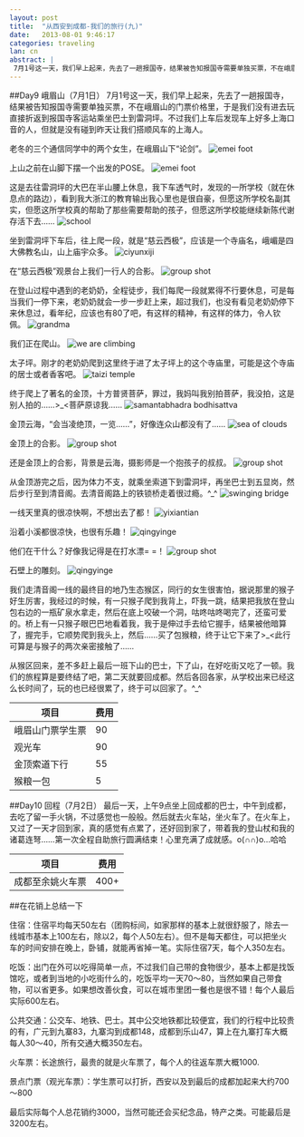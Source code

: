 ```yaml
---
layout: post
title:  "从西安到成都-我们的旅行(九)"
date:   2013-08-01 9:46:17
categories: traveling
lan: cn
abstract: |
 7月1号这一天，我们早上起来，先去了一趟报国寺，结果被告知报国寺需要单独买票，不在峨眉山的门票价格里，于是我们没有进去玩直接折返到报国寺客运站乘坐巴士到雷洞坪。不过我们上车后发现车上好多上海口音的人，但就是没有碰到昨天让我们搭顺风车的上海人。
---
```


##Day9 峨眉山（7月1日）
7月1号这一天，我们早上起来，先去了一趟报国寺，结果被告知报国寺需要单独买票，不在峨眉山的门票价格里，于是我们没有进去玩直接折返到报国寺客运站乘坐巴士到雷洞坪。不过我们上车后发现车上好多上海口音的人，但就是没有碰到昨天让我们搭顺风车的上海人。

老冬的三个通信同学中的两个女生，在峨眉山下“论剑”。
![](http://carpenter.qiniudn.com/emei-foot-5.jpg "emei foot")

上山之前在山脚下摆一个出发的POSE。
![](http://carpenter.qiniudn.com/emei-foot-6.jpg "emei foot")

这是去往雷洞坪的大巴在半山腰上休息，我下车透气时，发现的一所学校（就在休息点的路边），看到我大浙江的教育输出我心里也是很自豪，但愿这所学校名副其实，但愿这所学校真的帮助了那些需要帮助的孩子，但愿这所学校能继续新陈代谢存活下去……
![](http://carpenter.qiniudn.com/emei-school.jpg "school")

坐到雷洞坪下车后，往上爬一段，就是“慈云西极”，应该是一个寺庙名，峨嵋是四大佛教名山，山上庙宇众多。
![](http://carpenter.qiniudn.com/emei-ciyunxiji.jpg "ciyunxiji")

在“慈云西极”观景台上我们一行人的合影。
![](http://carpenter.qiniudn.com/emei-group-shot-1.jpg "group shot")

在登山过程中遇到的老奶奶，全程徒步，我们每爬一段就累得不行要休息，可是每当我们一停下来，老奶奶就会一步一步赶上来，超过我们，也没有看见老奶奶停下来休息过，看年纪，应该也有80了吧，有这样的精神，有这样的体力，令人钦佩。
![](http://carpenter.qiniudn.com/emei-grandma.jpg "grandma")

我们正在爬山。
![](http://carpenter.qiniudn.com/emei-we-are-climbing-the-mounting.jpg "we are climbing")

太子坪。刚才的老奶奶爬到这里终于进了太子坪上的这个寺庙里，可能是这个寺庙的居士或者香客吧。
![](http://carpenter.qiniudn.com/emei-taizi-temple.jpg "taizi temple")

终于爬上了著名的金顶，十方普贤菩萨，罪过，我妈叫我别拍菩萨，我没拍，这是别人拍的……>_<菩萨原谅我……
![](http://carpenter.qiniudn.com/emei-samantabhadra-bodhisattva.jpg "samantabhadra bodhisattva")

金顶云海，“会当凌绝顶，一览……”，好像连众山都没有了……
![](http://carpenter.qiniudn.com/emei-sea-of-clouds.jpg "sea of clouds")

金顶上的合影。
![](http://carpenter.qiniudn.com/emei-group-shot-2.jpg "group shot")

还是金顶上的合影，背景是云海，摄影师是一个抱孩子的叔叔。
![](http://carpenter.qiniudn.com/emei-group-shot-3.jpg "group shot")

从金顶游完之后，因为体力不支，就乘坐索道下到雷洞坪，再坐巴士到五显岗，然后步行至到清音阁。去清音阁路上的铁锁桥走着很过瘾。^_^
![](http://carpenter.qiniudn.com/emei-swinging-bridge.jpg "swinging bridge")

一线天里真的很凉快啊，不想出去了都！
![](http://carpenter.qiniudn.com/emei-yixiantian.jpg "yixiantian")

沿着小溪都很凉快，也很有乐趣！
![](http://carpenter.qiniudn.com/emei-qingyinge-1.jpg "qingyinge")

他们在干什么？好像我记得是在打水漂= =！
![](http://carpenter.qiniudn.com/emei-group-shot-4.jpg "group shot")

石壁上的雕刻。
![](http://carpenter.qiniudn.com/emei-qingyinge-2.jpg "qingyinge")

我们走清音阁一线的最终目的地乃生态猴区，同行的女生很害怕，据说那里的猴子好生厉害，我经过的时候，有一只猴子爬到我背上，吓我一跳，结果把我放在登山包右边的一瓶矿泉水拿走，然后在底上咬破一个洞，咕咚咕咚喝完了，还蛮可爱的。桥上有一只猴子眼巴巴地看着我，我于是伸过手去给它握手，结果被他暗算了，握完手，它顺势爬到我头上，然后……买了包猴粮，终于让它下来了>_<此行可算是与猴子的两次亲密接触了……

从猴区回来，差不多赶上最后一班下山的巴士，下了山，在好吃街又吃了一顿。我们的旅程算是要终结了吧，第二天就要回成都。然后各回各家，从学校出来已经这么长时间了，玩的也已经很累了，终于可以回家了。^_^

项目|费用
---|---
峨眉山门票学生票|90
观光车|90
金顶索道下行|55
猴粮一包|5

##Day10 回程（7月2日）
最后一天，上午9点坐上回成都的巴士，中午到成都，去吃了留一手火锅，不过感觉也一般般。然后就去火车站，坐火车了。在火车上，又过了一天才回到家，真的感觉有点累了，还好回到家了，带着我的登山杖和我的诸葛连弩……第一次全程自助旅行圆满结束！心里充满了成就感。o(∩∩)o...哈哈

项目|费用
---|---
成都至余姚火车票|400+
##在花销上总结一下

住宿：住宿平均每天50左右（团购标间，如家那样的基本上就很舒服了，除去一线城市基本上100左右，除以2，每个人50左右）。但不是每天都住，可以把坐火车的时间安排在晚上，卧铺，就能再省掉一笔。实际住宿7天，每个人350左右。

吃饭：出门在外可以吃得简单一点，不过我们自己带的食物很少，基本上都是找饭馆吃，或者到当地的小吃街什么的，吃饭平均一天70～80，当然如果自己带食物，可以省更多。如果想改善伙食，可以在城市里团一餐也是很不错！每个人最后实际600左右。

公共交通：公交车、地铁、巴士。其中公交地铁都比较便宜，我们的行程中比较贵的有，广元到九寨83，九寨沟到成都148，成都到乐山47，算上在九寨打车大概每人30～40，所有交通大概350左右。

火车票：长途旅行，最贵的就是火车票了，每个人的往返车票大概1000.

景点门票（观光车票）：学生票可以打折，西安以及到最后的成都加起来大约700～800

最后实际每个人总花销约3000，当然可能还会买纪念品，特产之类。可能最后是3200左右。